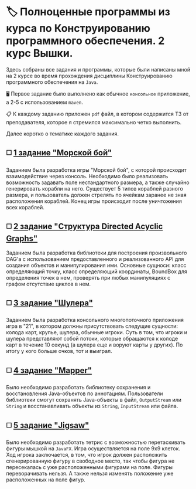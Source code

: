 # :label: Полноценные программы из курса по Конструированию программного обеспечения. 2 курс Вышки.
Здесь собраны все задания и программы, которые были написаны мной на 2 курсе во время прохождения дисциплины Конструированию программного обеспечения на `Java`. 

:desktop_computer: Первое задание было выполнено как обычное `консольное` приложение, а 2-5 c использованием `maven`.

:clipboard: К каждому заданию приложен `pdf` файл, в котором содержится ТЗ от преподавателя, которое я стремился максимально четко выполнить.

Далее коротко о тематике каждого задания.

## :white_medium_square: [1 задание "Морской бой"](/Koltunov_Kirill_207_HW1)

Заданием была разработка игры "Морской бой", с которой происходит взаимодействие через консоль. Необходимо было реализовать возможность задавать поле нестандартного размера, а также случайно генерировать корабли на него. Существует 5 типов кораблей разного размера, и пользователь должен стрелять по ячейкам заранее не зная расположения кораблей. Конец игры происходит после уничтожения всех кораблей.

## :white_medium_square: [2 задание "Структура Directed Acyclic Graphs"](/Koltunov_Kirill_207_HW2)

Заданием была разработка библиотеки для построения произвольного DAG'a с использованием предоставленного и реализованного API для создания объектов и манипулирования ими. Основные сущноси: класс определяющий точку, класс определяющий координаты, BoundBox для определения точек в нем, проверять при любых манипуляциях с графом отсутствие циклов в нем. 

## :white_medium_square: [3 задание "Шулера"](/Koltunov_Kirill_207_HW3)

Заданием была разработка консольного многопоточного приложения игра в "21", в котором должны присутствовать следущие сущности: колода карт, крупье, шулера, обычные игроки. Суть в том, что игроки и шулера представляют собой потоки, которые обращаются к колоде карт в течение 10 секунд (а шулера еще и воруют карты у других). По итогу у кого больше очков, тот и выиграл.

## :white_medium_square: [4 задание "Mapper"](/Koltunov_Kirill_207_HW4)

Было необходимо разработать библиотеку сохранения и восстановления Java-объектов по аннотациям. Пользователи библиотеки смогут сохранять Java-объекты в файл, `OutputStream` или `String` и восстанавливать объекты из `String`, `InputStream` или файла.

## :white_medium_square: [5 задание "Jigsaw"](/Koltunov_Kirill_207_HW5)

Было необходимо разработать тетрис с возможностью перетаскивать фигуры мышкой на `JavaFX`. Игра осуществляется на поле 9x9 клеток. Ход игрока заключается, в том, что игрок должен расположить сгенерированную фигуру в свободное место, так чтобы фигура не пересекалась с уже расположенными фигурами на поле. Фигуры переворачивать нельзя. А также нельзя изменять положение уже расположенных на поле фигур.
